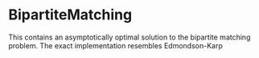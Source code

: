 # BipartiteMatching
This contains an asymptotically optimal solution to the bipartite matching problem. The exact implementation resembles Edmondson-Karp
